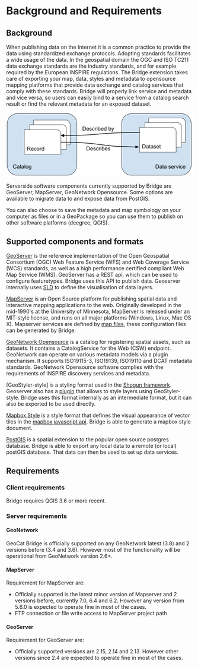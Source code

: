 # Background and Requirements

## Background

When publishing data on the Internet it is a common practice to provide
the data using standardized exchange protocols. Adopting standards
facilitates a wide usage of the data. In the geospatial domain the OGC
and ISO TC211 data exchange standards are the industry standards, and
for example required by the European INSPIRE regulations. The Bridge
extension takes care of exporting your map, data, styles and metadata to
opensource mapping platforms that provide data exchange and catalog
services that comply with these standards. Bridge will properly link service and metadata and vice versa, so users can easily bind to a service from a catalog search result or find the relevant metadata for an exposed dataset.

![Catalog Service Linkage](./img/catalog-service-linkage.png)

Serverside software components currently supported by Bridge are GeoServer, MapServer, 
GeoNetwork Opensource. Some options are available to migrate data to and expose data from PostGIS.

You can also choose to save the metadata and map symbology on your computer as files or in a GeoPackage so you can use them to publish on other software platforms
(deegree, QGIS).

## Supported components and formats

[GeoServer](http://geoserver.org/) is the reference implementation of
the Open Geospatial Consortium (OGC) Web Feature Service (WFS) and Web
Coverage Service (WCS) standards, as well as a high performance
certified compliant Web Map Service (WMS). GeoServer has a REST api, which can be used to configure featuretypes. Bridge uses this API to publish data. Geoserver internally uses [SLD](https://www.opengeospatial.org/standards/sld) to define the visualisation of data layers.

[MapServer](http://mapserver.org) is an Open Source platform for
publishing spatial data and interactive mapping applications to the web.
Originally developed in the mid-1990's at the University of Minnesota,
MapServer is released under an MIT-style license, and runs on all major
platforms (Windows, Linux, Mac OS X). Mapserver services are defined by [map files](https://www.mapserver.org/mapfile/), these configuration files can be generated by Bridge.

[GeoNetwork Opensource](http://geonetwork-opensource.org) is a catalog for registering 
spatial assets, such as datasets. It contains a CatalogService for the Web (CSW) 
endpoint. GeoNetwork can operate on various metadata models via a plugin mechanism. It
supports ISO19115-3, ISO19139, ISO19110 and DCAT metadata standards. GeoNetwork
Opensource software complies with the requirements of INSPIRE discovery services and metadata.

[GeoStyler-style] is a styling format used in the [Shogun framework](https://github.com/terrestris/shogun-core). Geoserver also has a [plugin](https://docs.geoserver.org/latest/en/user/community/geostyler/index.html) that allows to style layers using GeoStyler-style. Bridge uses this format internally as an intermediate format, but it can also be exported to be used directly.

[Mapbox Style](https://docs.mapbox.com/mapbox-gl-js/style-spec/) is a style format that defines the visual appearance of vector tiles in the [mapbox javascript api](https://docs.mapbox.com/mapbox-gl-js/api/). Bridge is able to generate a mapbox style document.

[PostGIS](http://postgis.org/) is a spatial extension to the popular open source postgres database. Bridge is able to export any local data to a remote (or local) postGIS database. That data can then be used to set up data services.

## Requirements

### Client requirements

Bridge requires QGIS 3.6 or more recent.

### Server requirements

#### GeoNetwork

GeoCat Bridge is officially supported on any GeoNetwork latest (3.8) and
2 versions before (3.4 and 3.6). However most of the functionality will
be operational from GeoNetwork version 2.6+.

#### MapServer

Requirement for MapServer are:

-   Officially supported is the latest minor version of Mapserver and 2
    versions before, currently 7.0, 6.4 and 6.2. However any version
    from 5.6.0 is expected to operate fine in most of the cases.
-   FTP connection or file write access to MapServer project path


#### GeoServer

Requirement for GeoServer are:

-   Officially supported versions are 2.15, 2.14 and 2.13. However other
    versions since 2.4 are expected to operate fine in most of the
    cases.

